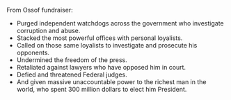 From Ossof fundraiser:
- Purged independent watchdogs across the government who investigate corruption and abuse.
- Stacked the most powerful offices with personal loyalists.
- Called on those same loyalists to investigate and prosecute his opponents.
- Undermined the freedom of the press.
- Retaliated against lawyers who have opposed him in court.
- Defied and threatened Federal judges.
- And given massive unaccountable power to the richest man in the world, who spent 300 million dollars to elect him President.